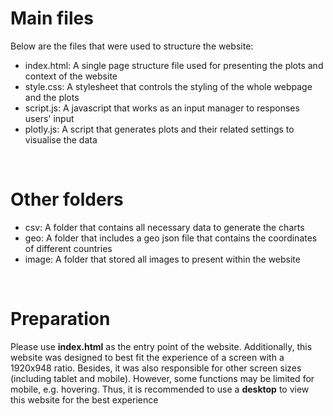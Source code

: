 # Main files
Below are the files that were used to structure the website:

- index.html: A single page structure file used for presenting the plots and context of the website
- style.css: A stylesheet that controls the styling of the whole webpage and the plots
- script.js: A javascript that works as an input manager to responses users' input
- plotly.js: A script that generates plots and their related settings to visualise the data

<br>

# Other folders
- csv: A folder that contains all necessary data to generate the charts
- geo: A folder that includes a geo json file that contains the coordinates of different countries
- image: A folder that stored all images to present within the website

<br>

# Preparation
Please use **index.html** as the entry point of the website. Additionally, this website was designed to best fit the experience of a screen with a 1920x948 ratio. Besides, it was also responsible for other screen sizes (including tablet and mobile). However, some functions may be limited for mobile, e.g. hovering. Thus, it is recommended to use a **desktop** to view this website for the best experience